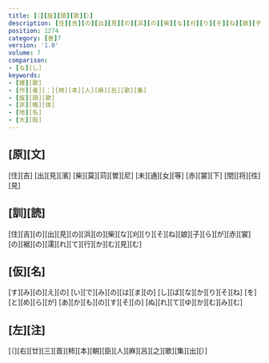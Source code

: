 ```yaml
---
title: [（][旋][頭][歌][）]
description: [住][吉][の][出][見][の][浜][の][柴][な][刈][り][そ][ね][娘][子][ら][が][赤][裳][の][裾][の][濡][れ][て][行][か][む][見][む]
position: 1274
category: [巻]7
version: '1.0'
volume: 7
comparison:
- [な][し]
keywords:
- [雑][歌]
- [作][者][：][柿][本][人][麻][呂][歌][集]
- [旋][頭][歌]
- [非][略][体]
- [地][名]
- [大][阪]
---
```


## [原][文]

[住][吉] [出][見][濱] [柴][莫][苅][曽][尼] [未][通][女][等] [赤][裳][下] [閏][将][徃][見]

## [訓][読]

[住][吉][の][出][見][の][浜][の][柴][な][刈][り][そ][ね][娘][子][ら][が][赤][裳][の][裾][の][濡][れ][て][行][か][む][見][む]

## [仮][名]

[す][み][の][え][の] [い][で][み][の][は][ま][の] [し][ば][な][か][り][そ][ね] [を][と][め][ら][が] [あ][か][も][の][す][そ][の] [ぬ][れ][て][ゆ][か][む][み][む]

## [左][注]

[（][右][廿][三][首][柿][本][朝][臣][人][麻][呂][之][歌][集][出][）]
